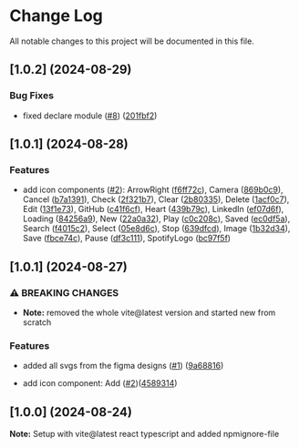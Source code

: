 # Change Log

All notable changes to this project will be documented in this file.

## [1.0.2] (2024-08-29)

### Bug Fixes

- fixed declare module ([#8](https://github.com/justArale/icon-library/issues/8)) ([201fbf2](https://github.com/justArale/icon-library/commit/201fbf2))

## [1.0.1] (2024-08-28)

### Features

- add icon components ([#2](https://github.com/justArale/icon-library/issues/2)): ArrowRight ([f6ff72c](https://github.com/justArale/icon-library/commit/f6ff72c)), Camera ([869b0c9](https://github.com/justArale/icon-library/commit/869b0c9)), Cancel ([b7a1391](https://github.com/justArale/icon-library/commit/b7a1391)), Check ([2f321b7](https://github.com/justArale/icon-library/commit/2f321b7)), Clear ([2b80335](https://github.com/justArale/icon-library/commit/2b80335)), Delete ([1acf0c7](https://github.com/justArale/icon-library/commit/1acf0c7)), Edit ([13f1e73](https://github.com/justArale/icon-library/commit/13f1e73)), GitHub ([c41f6cf](https://github.com/justArale/icon-library/commit/c41f6cf)), Heart ([439b79c](https://github.com/justArale/icon-library/commit/439b79c)), LinkedIn ([ef07d6f](https://github.com/justArale/icon-library/commit/ef07d6f)), Loading ([84256a9](https://github.com/justArale/icon-library/commit/84256a9)), New ([22a0a32](https://github.com/justArale/icon-library/commit/22a0a32)), Play ([c0c208c](https://github.com/justArale/icon-library/commit/c0c208c)), Saved ([ec0df5a](https://github.com/justArale/icon-library/commit/ec0df5a)), Search ([f4015c2](https://github.com/justArale/icon-library/commit/f4015c2)), Select ([05e8d6c](https://github.com/justArale/icon-library/commit/05e8d6c)), Stop ([639dfcd](https://github.com/justArale/icon-library/commit/639dfcd)), Image ([1b32d34](https://github.com/justArale/icon-library/commit/1b32d34)), Save ([fbce74c](https://github.com/justArale/icon-library/commit/fbce74c)), Pause ([df3c111](https://github.com/justArale/icon-library/commit/df3c111)), SpotifyLogo ([bc97f5f](https://github.com/justArale/icon-library/commit/bc97f5f))

## [1.0.1] (2024-08-27)

### ⚠ BREAKING CHANGES

- **Note:** removed the whole vite@latest version and started new from scratch

### Features

- added all svgs from the figma designs ([#1](https://github.com/justArale/icon-library/issues/1)) ([9a68816](https://github.com/justArale/icon-library/commit/9a68816))

- add icon component: Add ([#2](https://github.com/justArale/icon-library/issues/2))([4589314](https://github.com/justArale/icon-library/commit/4589314))

## [1.0.0] (2024-08-24)

**Note:** Setup with vite@latest react typescript and added npmignore-file
